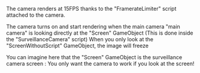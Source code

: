 The camera renders at 15FPS thanks to the "FramerateLimiter" script attached to the camera.

The camera turns on and start rendering when the main camera "main camera" is looking directly at the "Screen" GameObject (This is done inside the "SurveillanceCamera" script)
When you only look at the "ScreenWithoutScript" GameObject, the image will freeze

You can imagine here that the "Screen" GameObject is the surveillance camera screen : You only want the camera to work if you look at the screen!